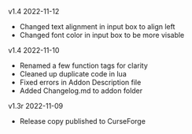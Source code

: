 v1.4 2022-11-12
- Changed text alignment in input box to align left
- Changed font color in input box to be more visable

v1.4 2022-11-10
- Renamed a few function tags for clarity
- Cleaned up duplicate code in lua
- Fixed errors in Addon Description file
- Added Changelog.md to addon folder

v1.3r 2022-11-09
- Release copy published to CurseForge